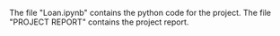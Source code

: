 The file "Loan.ipynb" contains the python code for the project.  The file "PROJECT REPORT" contains the project report.

